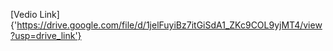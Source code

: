 [Vedio Link]{'https://drive.google.com/file/d/1jelFuyiBz7itGiSdA1_ZKc9COL9yjMT4/view?usp=drive_link'}
